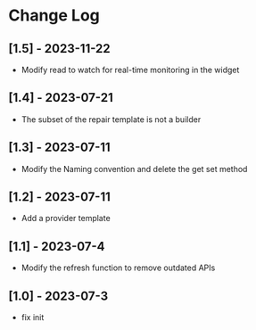 # Change Log

## [1.5] - 2023-11-22

- Modify read to watch for real-time monitoring in the widget

## [1.4] - 2023-07-21

- The subset of the repair template is not a builder

## [1.3] - 2023-07-11

- Modify the Naming convention and delete the get set method

## [1.2] - 2023-07-11

- Add a provider template

## [1.1] - 2023-07-4

- Modify the refresh function to remove outdated APIs

## [1.0] - 2023-07-3

- fix init

